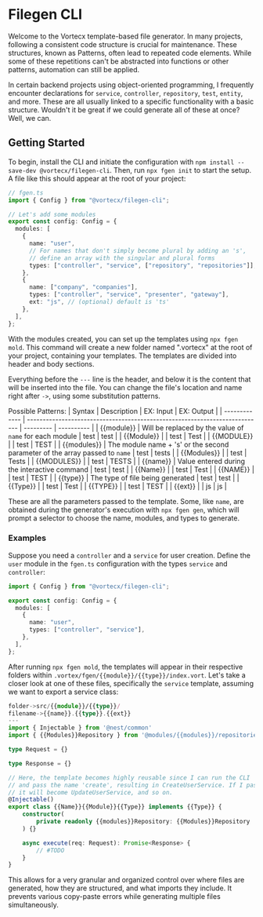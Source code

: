 # Filegen CLI

Welcome to the Vortecx template-based file generator. In many projects, following a consistent code structure is crucial for maintenance. These structures, known as Patterns, often lead to repeated code elements. While some of these repetitions can't be abstracted into functions or other patterns, automation can still be applied.

In certain backend projects using object-oriented programming, I frequently encounter declarations for `service`, `controller`, `repository`, `test`, `entity`, and more. These are all usually linked to a specific functionality with a basic structure. Wouldn't it be great if we could generate all of these at once? Well, we can.

## Getting Started

To begin, install the CLI and initiate the configuration with `npm install --save-dev @vortecx/filegen-cli`. Then, run `npx fgen init` to start the setup. A file like this should appear at the root of your project:

```typescript
// fgen.ts
import { Config } from "@vortecx/filegen-cli";

// Let's add some modules
export const config: Config = {
  modules: [
    {
      name: "user",
      // For names that don't simply become plural by adding an 's',
      // define an array with the singular and plural forms
      types: ["controller", "service", ["repository", "repositories"]],
    },
    {
      name: ["company", "companies"],
      types: ["controller", "service", "presenter", "gateway"],
      ext: "js", // (optional) default is 'ts'
    },
  ],
};
```

With the modules created, you can set up the templates using `npx fgen mold`. This command will create a new folder named ".vortecx" at the root of your project, containing your templates. The templates are divided into header and body sections.

Everything before the `---` line is the header, and below it is the content that will be inserted into the file. You can change the file's location and name right after `->`, using some substitution patterns.

Possible Patterns:
| Syntax | Description | EX: Input | EX: Output |
| ------------- | --------------------------------------------------------------------------- | --------- | ---------- |
| {{module}} | Will be replaced by the value of `name` for each module | test | test |
| {{Module}} | | test | Test |
| {{MODULE}} | | test | TEST |
| {{modules}} | The module name + 's' or the second parameter of the array passed to `name` | test | tests |
| {{Modules}} | | test | Tests |
| {{MODULES}} | | test | TESTS |
| {{name}} | Value entered during the interactive command | test | test |
| {{Name}} | | test | Test |
| {{NAME}} | | test | TEST |
| {{type}} | The type of file being generated | test | test |
| {{Type}} | | test | Test |
| {{TYPE}} | | test | TEST |
| {{ext}} | | js | js |

These are all the parameters passed to the template. Some, like `name`, are obtained during the generator's execution with `npx fgen gen`, which will prompt a selector to choose the name, modules, and types to generate.

### Examples

Suppose you need a `controller` and a `service` for user creation. Define the `user` module in the `fgen.ts` configuration with the types `service` and `controller`:

```typescript
import { Config } from "@vortecx/filegen-cli";

export const config: Config = {
  modules: [
    {
      name: "user",
      types: ["controller", "service"],
    },
  ],
};
```

After running `npx fgen mold`, the templates will appear in their respective folders within `.vortex/fgen/{{module}}/{{type}}/index.vort`. Let's take a closer look at one of these files, specifically the `service` template, assuming we want to export a service class:

```typescript
folder->src/{{module}}/{{type}}/
filename->{{name}}.{{type}}.{{ext}}
---
import { Injectable } from '@nest/common'
import { {{Modules}}Repository } from '@modules/{{modules}}/repositories/{{Modules}}Repository'

type Request = {}

type Response = {}

// Here, the template becomes highly reusable since I can run the CLI
// and pass the name 'create', resulting in CreateUserService. If I pass 'update',
// it will become UpdateUserService, and so on.
@Injectable()
export class {{Name}}{{Module}}{{Type}} implements {{Type}} {
    constructor(
        private readonly {{modules}}Repository: {{Modules}}Repository
    ) {}

    async execute(req: Request): Promise<Response> {
        // #TODO
    }
}
```

This allows for a very granular and organized control over where files are generated, how they are structured, and what imports they include. It prevents various copy-paste errors while generating multiple files simultaneously.
